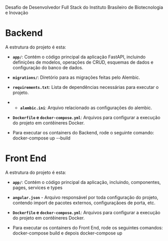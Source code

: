 Desafio de Desenvolvedor Full Stack do Instituto Brasileiro de Biotecnologia e Inovação

# Backend

A estrutura do projeto é esta:
- **`app/`**: Contém o código principal da aplicação FastAPI, incluindo definições de modelos, operações de CRUD, esquemas de dados e configuração do banco de dados.
- **`migrations/`**: Diretório para as migrações feitas pelo Alembic.
- **`requirements.txt`**: Lista de dependências necessárias para executar o projeto.
- - **`alembic.ini`**: Arquivo relacionado as configurações do alembic.
- **`Dockerfile` e `docker-compose.yml`**: Arquivos para configurar a execução do projeto em contêineres Docker.


 - Para executar os containers do Backend, rode o seguinte comando: docker-compose up --build

# Front End

A estrutura do projeto é esta:
- **`app/`**: Contém o código principal da aplicação, incluindo, componentes, pages, services e types
- **`angular.json`** - Arquivo responsável por toda configuração do projeto, contendo import de pacotes externos, configuraçãoes de porta, etc.
- **`Dockerfile` e `docker-compose.yml`**: Arquivos para configurar a execução do projeto em contêineres Docker.

- Para executar os containers do Front End, rode os seguintes comandos: docker-compose build e depois docker-compose up
